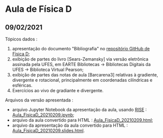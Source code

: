 # Aula de Física D

## 09/02/2021

Tópicos dados :
1. apresentação do documento "Bibliografia" no [repositório GitHub de Física D](https://github.com/rcolistete/Fisica_D_UFES_Alegre);
2. exibição de partes do livro [Sears-Zemansky] via versão eletrônica assinada pela UFES, em EARTE Bibliotecas -> Bibliotecas Digitais da UFES -> Biblioteca Virtual Pearson;
3. exibição de partes das notas de aula [Barcarena3] relativas à gradiente, divergente e rotacional, principalmente em coordenadas cilíndricas e esféricas.
4. Exercícios ao vivo de gradiante e divergente.

Arquivos da versão apresentada :

- arquivo Jupyter Notebook da apresentação da aula, usando [RISE](https://rise.readthedocs.io/) : [Aula_FisicaD_20210209.ipynb](Aula_FisicaD_20210209.ipynb);
- arquivo da aula convertido para HTML : [Aula_FisicaD_20210209.html](Aula_FisicaD_20210209.html);
- arquivo da apresentação da aula convertido para HTML : [Aula_FisicaD_20210209.slides.html](Aula_FisicaD_20210209.slides.html).
